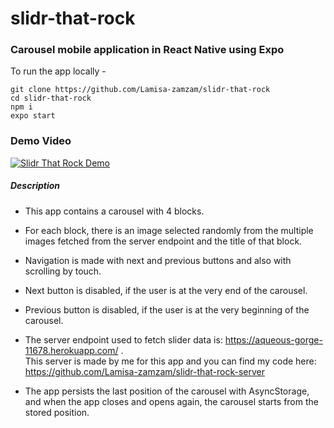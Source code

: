 # slidr-that-rock

### Carousel mobile application in React Native using Expo

To run the app locally -

```
git clone https://github.com/Lamisa-zamzam/slidr-that-rock
cd slidr-that-rock
npm i
expo start
```

### Demo Video

[![Slidr That Rock Demo](https://youtu.be/BrQ0CUG-PGg)](hhttps://youtu.be/BrQ0CUG-PGg)

##### Description

-   This app contains a carousel with 4 blocks.
-   For each block, there is an image selected randomly from the multiple images fetched from the server endpoint and the title of that block.
-   Navigation is made with next and previous buttons and also with scrolling by touch.
-   Next button is disabled, if the user is at the very end of the carousel.
-   Previous button is disabled, if the user is at the very beginning of the carousel.
-   The server endpoint used to fetch slider data is: https://aqueous-gorge-11678.herokuapp.com/ .\
    This server is made by me for this app and you can find my code here: https://github.com/Lamisa-zamzam/slidr-that-rock-server

-   The app persists the last position of the carousel with AsyncStorage, and when the app closes and opens again, the carousel starts from the stored position.
